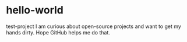 # hello-world
test-project
I am curious about open-source projects and want to get my hands dirty. Hope GitHub helps me do that.
